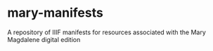 # mary-manifests
A repository of IIIF manifests for resources associated with the Mary Magdalene digital edition
